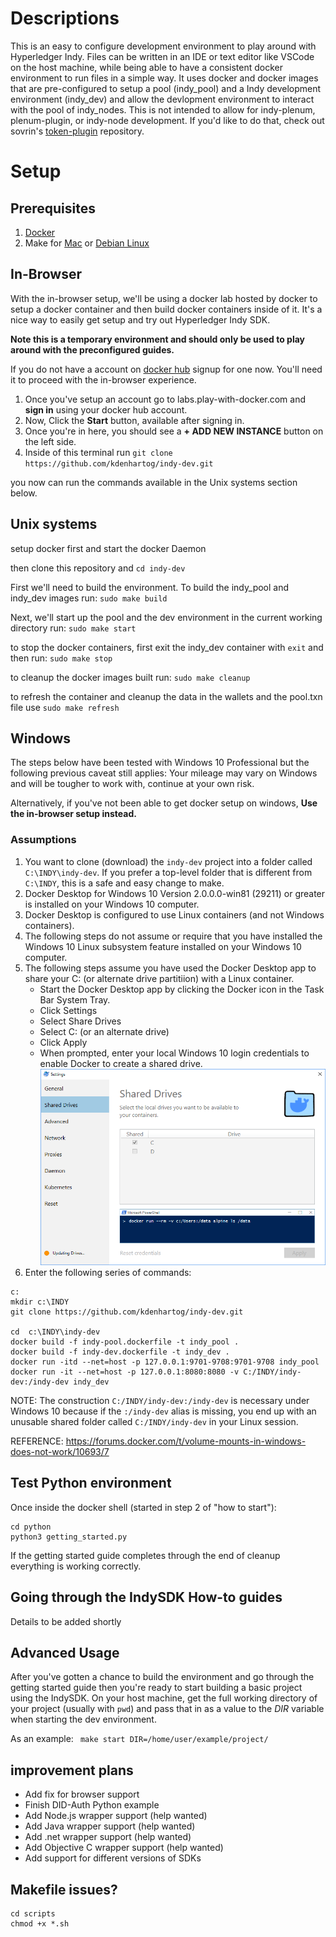 # Descriptions
This is an easy to configure development environment to play around with Hyperledger Indy. Files can be written in an IDE or text editor like VSCode on the host machine, while being able to have a consistent docker environment to run files in a simple way. It uses docker and docker images that are pre-configured to setup a pool (indy_pool) and a Indy development environment (indy_dev) and allow the devlopment environment to interact with the pool of indy_nodes. This is not intended to allow for indy-plenum, plenum-plugin, or  indy-node development. If you'd like to do that, check out sovrin's [token-plugin](https://github.com/sovrin-foundation/token-plugin#org003878b) repository.




# Setup

## Prerequisites
1. [Docker](https://docs.docker.com/install/#supported-platforms)
2. Make for [Mac](https://stackoverflow.com/questions/10265742/how-to-install-make-and-gcc-on-a-mac#10265766) or [Debian Linux](https://stackoverflow.com/questions/11934997/how-to-install-make-in-ubuntu#11935185)

## In-Browser

With the in-browser setup, we'll be using a docker lab hosted by docker to setup a docker container and then build docker containers inside of it. It's a nice way to easily get setup and try out Hyperledger Indy SDK. 

**Note this is a temporary environment and should only be used to play around with the preconfigured guides.**

If you do not have a account on [docker hub](https://hub.docker.com) signup for one now. You'll need it to proceed with the in-browser experience.

1. Once you've setup an account go to labs.play-with-docker.com and **sign in** using your docker hub account.
2. Now, Click the **Start** button, available after signing in.
3. Once you're in here, you should see a **+ ADD NEW INSTANCE** button on the left side.
4. Inside of this terminal run `git clone https://github.com/kdenhartog/indy-dev.git`

you now can run the commands available in the Unix systems section below.

## Unix systems

setup docker first and start the docker Daemon

then clone this repository and `cd indy-dev` 

First we'll need to build the environment. To build the indy_pool and indy_dev images run: `sudo make build`

Next, we'll start up the pool and the dev environment in the current working directory run: `sudo make start`

to stop the docker containers, first exit the indy_dev container with `exit` and then run: `sudo make stop`

to cleanup the docker images built run: `sudo make cleanup`

to refresh the container and cleanup the data in the wallets and the pool.txn file use `sudo make refresh`

## Windows
The steps below have been tested with Windows 10 Professional but the following previous caveat still applies: Your mileage may vary on Windows and will be tougher to work with, continue at your own risk.

Alternatively, if you've not been able to get docker setup on windows, **Use the in-browser setup instead.**

### Assumptions
1. You want to clone (download) the `indy-dev` project into a folder called `C:\INDY\indy-dev`. If you prefer a top-level folder that is different from `C:\INDY`, this is a safe and easy change to make.
2. Docker Desktop for Windows 10 Version 2.0.0.0-win81 (29211) or greater is installed on your Windows 10 computer.
3. Docker Desktop is configured to use Linux containers (and not Windows containers).
4. The following steps do not assume or require that you have installed the Windows 10 Linux subsystem feature installed on your Windows 10 computer.
5. The following steps assume you have used the Docker Desktop app to share your C: (or alternate drive partitiion) with a Linux container. 
   - Start the Docker Desktop app by clicking the Docker icon in the Task Bar System Tray.
   - Click Settings
   - Select Share Drives
   - Select C: (or an alternate drive)
   - Click Apply
   - When prompted, enter your local Windows 10 login credentials to enable Docker to create a shared drive.
   ![Docker Desktop: Share C: Drive](images/Win10-DockerDesktop-ShareCDrive.png)
6. Enter the following series of commands:
```
c:
mkdir c:\INDY
git clone https://github.com/kdenhartog/indy-dev.git

cd  c:\INDY\indy-dev
docker build -f indy-pool.dockerfile -t indy_pool .
docker build -f indy-dev.dockerfile -t indy_dev .
docker run -itd --net=host -p 127.0.0.1:9701-9708:9701-9708 indy_pool
docker run -it --net=host -p 127.0.0.1:8080:8080 -v C:/INDY/indy-dev:/indy-dev indy_dev
```
NOTE: The construction `C:/INDY/indy-dev:/indy-dev` is necessary under Windows 10 because if the `:/indy-dev` alias is missing, you end up with an unusable shared folder called `C:/INDY/indy-dev` in your Linux session.

REFERENCE:  https://forums.docker.com/t/volume-mounts-in-windows-does-not-work/10693/7

## Test Python environment
Once inside the docker shell (started in step 2 of "how to start"):

```
cd python
python3 getting_started.py
```

If the getting started guide completes through the end of cleanup everything is working correctly.

## Going through the IndySDK How-to guides

Details to be added shortly

## Advanced Usage

After you've gotten a chance to build the environment and go through the getting started guide then you're ready to start building a basic project using the IndySDK. On your host machine, get the full working directory of your project (usually with `pwd`) and pass that in as a value to the *DIR* variable when starting the dev environment.
 
As an example: ` make start DIR=/home/user/example/project/`

## improvement plans
* Add fix for browser support
* Finish DID-Auth Python example
* Add Node.js wrapper support (help wanted)
* Add Java wrapper support (help wanted)
* Add .net wrapper support (help wanted)
* Add Objective C wrapper support (help wanted)
* Add support for different versions of SDKs

## Makefile issues?
```
cd scripts
chmod +x *.sh
```

